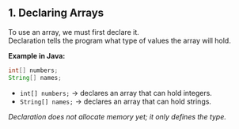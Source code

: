 ## 1. Declaring Arrays

To use an array, we must first declare it.  
Declaration tells the program what type of values the array will hold.

**Example in Java:**

```java
int[] numbers;
String[] names;
```

- `int[] numbers;` → declares an array that can hold integers.
- `String[] names;` → declares an array that can hold strings.

_Declaration does not allocate memory yet; it only defines the type._
